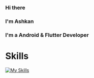 ### Hi there
### I'm Ashkan

### I'm a Android & Flutter Developer

# Skills

[![My Skills](https://skillicons.dev/icons?i=flutter,java,python,git)](https://skillicons.dev)
